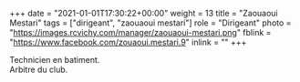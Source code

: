 +++
date = "2021-01-01T17:30:22+00:00"
weight = 13
title = "Zaouaoui Mestari"
tags = ["dirigeant", "zaouaoui mestari"]
role = "Dirigeant"
photo = "https://images.rcvichy.com/manager/zaouaoui-mestari.png"
fblink = "https://www.facebook.com/zouaoui.mestari.9"
inlink = ""
+++

Technicien en batiment.  
Arbitre du club.
